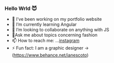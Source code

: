 ### Hello Wrld 😈

- 🔭 I’ve been working on my portfolio website
- 🌱 I’m currently learning Angular
- 👯 I’m looking to collaborate on anything with JS
- 🤔Ask me about topics concerning fashion
- 📫 How to reach me: ...[instagram](https://www.instagram.com/ianescoto/)
- ⚡ Fun fact: I am a graphic designer -> (https://www.behance.net/ianescoto)
